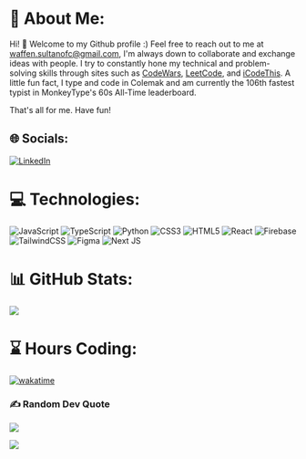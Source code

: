 # 💫 About Me:
Hi! 👋 Welcome to my Github profile :) Feel free to reach out to me at waffen.sultanofc@gmail.com, I'm always down to collaborate and exchange ideas with people. I try to constantly hone my technical and problem-solving skills through sites such as [CodeWars](https://www.codewars.com/users/satis), [LeetCode](https://leetcode.com/Waffen/), and [iCodeThis](https://icodethis.com/thatguy_Afin). A little fun fact, I type and code in Colemak and am currently the 106th fastest typist in MonkeyType's 60s All-Time leaderboard.

That's all for me. Have fun!

## 🌐 Socials:
[![LinkedIn](https://img.shields.io/badge/LinkedIn-%230077B5.svg?logo=linkedin&logoColor=white)](https://linkedin.com/in/wffnsltan) 

# 💻 Technologies:
![JavaScript](https://img.shields.io/badge/javascript-%23323330.svg?style=for-the-badge&logo=javascript&logoColor=%23F7DF1E) ![TypeScript](https://img.shields.io/badge/typescript-%23007ACC.svg?style=for-the-badge&logo=typescript&logoColor=white) ![Python](https://img.shields.io/badge/python-3670A0?style=for-the-badge&logo=python&logoColor=ffdd54) ![CSS3](https://img.shields.io/badge/css3-%231572B6.svg?style=for-the-badge&logo=css3&logoColor=white) ![HTML5](https://img.shields.io/badge/html5-%23E34F26.svg?style=for-the-badge&logo=html5&logoColor=white) ![React](https://img.shields.io/badge/react-%2320232a.svg?style=for-the-badge&logo=react&logoColor=%2361DAFB) ![Firebase](https://img.shields.io/badge/Firebase-039BE5?style=for-the-badge&logo=Firebase&logoColor=white) ![TailwindCSS](https://img.shields.io/badge/tailwindcss-%2338B2AC.svg?style=for-the-badge&logo=tailwind-css&logoColor=white) ![Figma](https://img.shields.io/badge/figma-%23F24E1E.svg?style=for-the-badge&logo=figma&logoColor=white) ![Next JS](https://img.shields.io/badge/Next-black?style=for-the-badge&logo=next.js&logoColor=white)
# 📊 GitHub Stats:
![](https://github-readme-streak-stats.herokuapp.com/?user=Waffenffs&theme=dark&hide_border=false)<br/>

# ⌛ Hours Coding:
[![wakatime](https://wakatime.com/badge/user/5cbbc468-71e3-4365-9bf4-5927ca9399d5.svg)](https://wakatime.com/@5cbbc468-71e3-4365-9bf4-5927ca9399d5)<br/>

### ✍️ Random Dev Quote
![](https://quotes-github-readme.vercel.app/api?type=horizontal&theme=radical)

[![](https://visitcount.itsvg.in/api?id=Waffenffs&icon=0&color=0)](https://visitcount.itsvg.in)

  
<!-- Proudly created with GPRM ( https://gprm.itsvg.in ) -->
